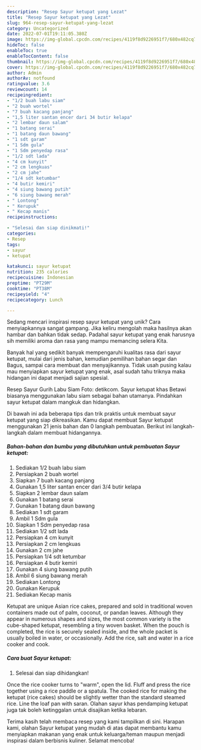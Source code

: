 ```yaml
---
description: "Resep Sayur ketupat yang Lezat"
title: "Resep Sayur ketupat yang Lezat"
slug: 964-resep-sayur-ketupat-yang-lezat
category: Uncategorized
date: 2022-07-01T19:11:05.380Z
image: https://img-global.cpcdn.com/recipes/4119f8d9226951f7/680x482cq70/sayur-ketupat-foto-resep-utama.jpg
hideToc: false
enableToc: true
enableTocContent: false
thumbnail: https://img-global.cpcdn.com/recipes/4119f8d9226951f7/680x482cq70/sayur-ketupat-foto-resep-utama.jpg
cover: https://img-global.cpcdn.com/recipes/4119f8d9226951f7/680x482cq70/sayur-ketupat-foto-resep-utama.jpg
author: Admin
authorAv: notfound
ratingvalue: 3.6
reviewcount: 14
recipeingredient:
- "1/2 buah labu siam"
- "2 buah wortel"
- "7 buah kacang panjang"
- "1,5 liter santan encer dari 34 butir kelapa"
- "2 lembar daun salam"
- "1 batang serai"
- "1 batang daun bawang"
- "1 sdt garam"
- "1 Sdm gula"
- "1 Sdm penyedap rasa"
- "1/2 sdt lada"
- "4 cm kunyit"
- "2 cm lengkuas"
- "2 cm jahe"
- "1/4 sdt ketumbar"
- "4 butir kemiri"
- "4 siung bawang putih"
- "6 siung bawang merah"
- " Lontong"
- " Kerupuk"
- " Kecap manis"
recipeinstructions:

- "Selesai dan siap dinikmati!"
categories:
- Resep
tags:
- sayur
- ketupat

katakunci: sayur ketupat 
nutrition: 235 calories
recipecuisine: Indonesian
preptime: "PT29M"
cooktime: "PT38M"
recipeyield: "4"
recipecategory: Lunch

---
```





Sedang mencari inspirasi resep sayur ketupat yang unik? Cara menyiapkannya sangat gampang. Jika keliru mengolah maka hasilnya akan hambar dan bahkan tidak sedap. Padahal sayur ketupat yang enak harusnya sih memiliki aroma dan rasa yang mampu memancing selera Kita.





Banyak hal yang sedikit banyak mempengaruhi kualitas rasa dari sayur ketupat, mulai dari jenis bahan, kemudian pemilihan bahan segar dan Bagus, sampai cara membuat dan menyajikannya. Tidak usah pusing kalau mau menyiapkan sayur ketupat yang enak,      asal sudah tahu triknya maka hidangan ini dapat menjadi sajian spesial.














Resep Sayur Gurih Labu Siam Foto: detikcom. Sayur ketupat khas Betawi biasanya menggunakan labu siam sebagai bahan utamanya. Pindahkan sayur ketupat dalam mangkuk dan hidangkan.






Di bawah ini ada beberapa tips dan trik praktis untuk membuat sayur ketupat yang siap dikreasikan. Kamu dapat membuat Sayur ketupat menggunakan 21 jenis bahan dan 0 langkah pembuatan. Berikut ini langkah-langkah dalam membuat hidangannya.

<!--inarticleads1-->

##### Bahan-bahan dan bumbu yang dibutuhkan untuk pembuatan Sayur ketupat:

1. Sediakan 1/2 buah labu siam
1. Persiapkan 2 buah wortel
1. Siapkan 7 buah kacang panjang
1. Gunakan 1,5 liter santan encer dari 3/4 butir kelapa
1. Siapkan 2 lembar daun salam
1. Gunakan 1 batang serai
1. Gunakan 1 batang daun bawang
1. Sediakan 1 sdt garam
1. Ambil 1 Sdm gula
1. Siapkan 1 Sdm penyedap rasa
1. Sediakan 1/2 sdt lada
1. Persiapkan 4 cm kunyit
1. Persiapkan 2 cm lengkuas
1. Gunakan 2 cm jahe
1. Persiapkan 1/4 sdt ketumbar
1. Persiapkan 4 butir kemiri
1. Gunakan 4 siung bawang putih
1. Ambil 6 siung bawang merah
1. Sediakan  Lontong
1. Gunakan  Kerupuk
1. Sediakan  Kecap manis


Ketupat are unique Asian rice cakes, prepared and sold in traditional woven containers made out of palm, coconut, or pandan leaves. Although they appear in numerous shapes and sizes, the most common variety is the cube-shaped ketupat, resembling a tiny woven basket. When the pouch is completed, the rice is securely sealed inside, and the whole packet is usually boiled in water, or occasionally. Add the rice, salt and water in a rice cooker and cook. 

<!--inarticleads2-->

##### Cara buat Sayur ketupat:


1. Selesai dan siap dihidangkan!

Once the rice cooker turns to &#34;warm&#34;, open the lid. Fluff and press the rice together using a rice paddle or a spatula. The cooked rice for making the ketupat (rice cakes) should be slightly wetter than the standard steamed rice. Line the loaf pan with saran. Olahan sayur khas pendamping ketupat juga tak boleh ketinggalan untuk disajikan ketika lebaran. 

Terima kasih telah membaca resep yang kami tampilkan di sini. Harapan kami, olahan Sayur ketupat yang mudah di atas dapat membantu kamu menyiapkan makanan yang enak untuk keluarga/teman maupun menjadi inspirasi dalam berbisnis kuliner. Selamat mencoba!
